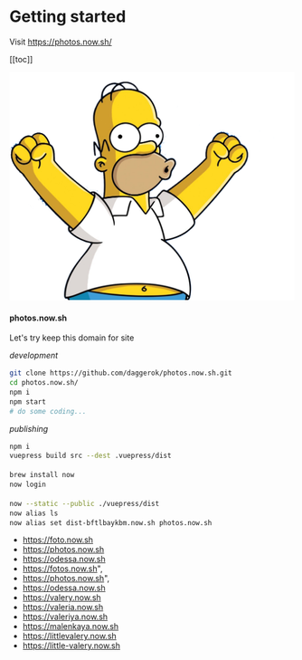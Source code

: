 # Getting started
Visit https://photos.now.sh/

[[toc]]

![An image](./image.png)

<!--
<<< @/other/README.md{2}
-->

#### photos.now.sh
Let's try keep this domain for site

_development_

```bash
git clone https://github.com/daggerok/photos.now.sh.git
cd photos.now.sh/
npm i
npm start
# do some coding...
```

_publishing_

```bash
npm i
vuepress build src --dest .vuepress/dist

brew install now
now login

now --static --public ./vuepress/dist
now alias ls
now alias set dist-bftlbaykbm.now.sh photos.now.sh
```

<!-- 
this is multiline
comment block
-->

- https://foto.now.sh
- https://photos.now.sh
- https://odessa.now.sh
- https://fotos.now.sh",
- https://photos.now.sh",
- https://odessa.now.sh
- https://valery.now.sh
- https://valeria.now.sh
- https://valeriya.now.sh
- https://malenkaya.now.sh
- https://littlevalery.now.sh
- https://little-valery.now.sh
